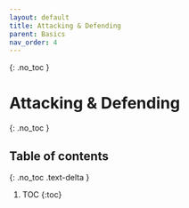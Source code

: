 ```yaml
---
layout: default
title: Attacking & Defending
parent: Basics
nav_order: 4
---
```


{: .no_toc }
# Attacking & Defending

{: .no_toc }
## Table of contents
{: .no_toc .text-delta }

1. TOC
{:toc}

